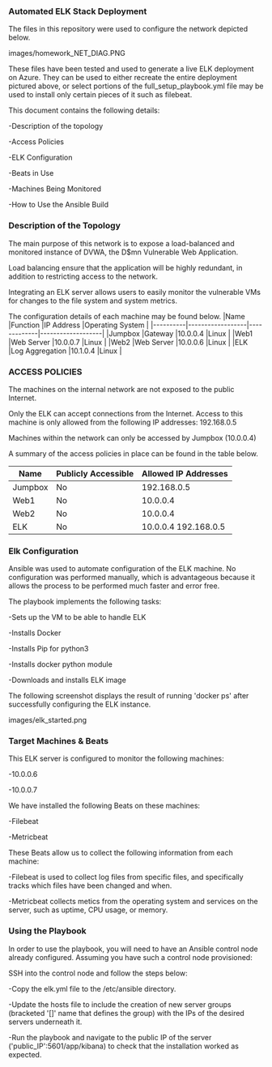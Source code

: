 ### Automated ELK Stack Deployment

The files in this repository were used to configure the network depicted below.

images/homework_NET_DIAG.PNG

These files have been tested and used to generate a live ELK deployment on Azure. They can be used to either recreate the entire deployment pictured above, or select portions of the full_setup_playbook.yml file may be used to install only certain pieces of it such as filebeat.

This document contains the following details:

-Description of the topology

-Access Policies

-ELK Configuration

 -Beats in Use

 -Machines Being Monitored

-How to Use the Ansible Build

### Description of the Topology

The main purpose of this network is to expose a load-balanced and monitored instance of DVWA, the D$mn Vulnerable Web Application.

Load balancing ensure that the application will be highly redundant, in addition to restricting access to the network.

Integrating an ELK server allows users to easily monitor the vulnerable VMs for changes to the file system and system metrics.

The configuration details of each machine may be found below.
|Name      |Function          |IP Address   |Operating System   |
|----------|------------------|-------------|-------------------|
|Jumpbox   |Gateway           |10.0.0.4     |Linux              |
|Web1      |Web Server        |10.0.0.7     |Linux              |
|Web2      |Web Server        |10.0.0.6     |Linux              |
|ELK       |Log Aggregation   |10.1.0.4     |Linux              |

### ACCESS POLICIES

The machines on the internal network are not exposed to the public Internet.

Only the ELK can accept connections from the Internet.  Access to this machine is only allowed from the following IP addresses:
192.168.0.5

Machines within the network can only be accessed by Jumpbox (10.0.0.4)

A summary of the access policies in place can be found in the table below.

|Name      |Publicly Accessible   |Allowed IP Addresses   |
|----------|----------------------|-----------------------|
|Jumpbox   |No                    |192.168.0.5            |
|Web1      |No                    |10.0.0.4               |
|Web2      |No                    |10.0.0.4               |
|ELK       |No                    |10.0.0.4 192.168.0.5   |

### Elk Configuration

Ansible was used to automate configuration of the ELK machine. No configuration was performed manually, which is advantageous because it allows the process to be performed much faster and error free.

The playbook implements the following tasks:

-Sets up the VM to be able to handle ELK

-Installs Docker

-Installs Pip for python3

-Installs docker python module

-Downloads and installs ELK image

The following screenshot displays the result of running 'docker ps' after successfully configuring the ELK instance.

images/elk_started.png

### Target Machines & Beats

This ELK server is configured to monitor the following machines:

-10.0.0.6

-10.0.0.7

We have installed the following Beats on these machines:

-Filebeat

-Metricbeat

These Beats allow us to collect the following information from each machine:

-Filebeat is used to collect log files from specific files, and specifically tracks which files have been changed and when.

-Metricbeat collects metics from the operating system and services on the server, such as uptime, CPU usage, or memory.

### Using the Playbook

In order to use the playbook, you will need to have an Ansible control node already configured.  Assuming you have such a control node provisioned:

SSH into the control node and follow the steps below:

-Copy the elk.yml file to the /etc/ansible directory.

-Update the hosts file to include the creation of new server groups (bracketed '[]' name that defines the group) with the IPs of the desired servers underneath it.  

-Run the playbook and navigate to the public IP of the server ('public_IP':5601/app/kibana) to check that the installation worked as expected.
